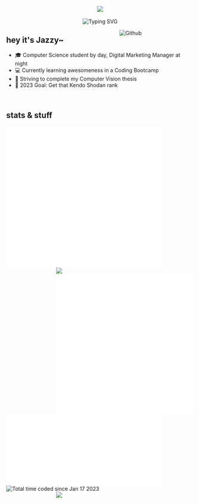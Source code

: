 <p align="center"><img src="https://user-images.githubusercontent.com/10039521/214786507-a9cb479e-aa14-41fb-9112-7f6b0bbf5325.png"></p>
<p align="center"><img src="https://readme-typing-svg.demolab.com?font=Poppins&pause=1000&color=C78492&center=true&vCenter=true&width=435&lines=kendoka%2FSTEMinist+%EF%BD%A5%EF%BE%9F%E2%9C%A7" alt="Typing SVG" /></p>

<img width="200" align="right" alt="Github"
src="https://user-images.githubusercontent.com/10039521/214795479-d6cd90c2-8e82-4e7d-aa9d-d134e1cbcbf0.jpg">


## hey it's Jazzy~  

- 🎓 Computer Science student by day, Digital Marketing Manager at night
- 💻 Currently learning awesomeness in a Coding Bootcamp
- 💼 Striving to complete my Computer Vision thesis
- 💪 2023 Goal: Get that Kendo Shodan rank

<br>

## stats & stuff

<img align="left" src="https://github.com/celesica/celesica/blob/main/metrics.svg" width="420px"><img align="right" src="https://streak-stats.demolab.com?user=celesica&theme=monokai-metallian&hide_border=true&background=FFFFFF00&sideLabels=8c4957&sideNums=b16e7c" width="370px"><img align="right" src="https://github.com/celesica/celesica/blob/main/habits.svg" width="370px">

<img align="left" src="https://github.com/celesica/celesica/blob/main/wakatime.svg" width="420px"><a href="https://wakatime.com/@88edce5e-dd8c-4439-aabc-294b6d660532"><img align="left" src="https://wakatime.com/badge/user/88edce5e-dd8c-4439-aabc-294b6d660532.svg" alt="Total time coded since Jan 17 2023" /></a>
<img align="right" src="https://github-readme-activity-graph.cyclic.app/graph/?username=celesica&bg_color=FFFFFF00&color=8c4957&line=bd7a88&point=fad66c&hide_border=true" width="370px">

